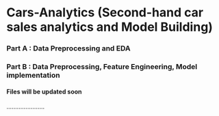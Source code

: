 # Cars-Analytics (Second-hand car sales analytics and Model Building)

### Part A : Data Preprocessing and EDA

### Part B : Data Preprocessing, Feature Engineering, Model implementation

#### Files will be updated soon
......................
